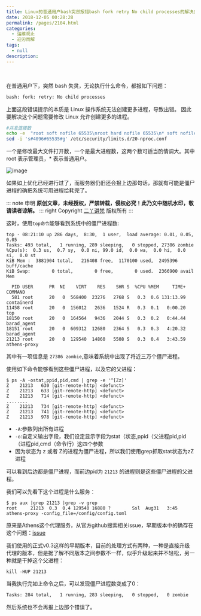 ```yaml
---
title: Linux的普通用户bash突然报错bash fork retry No child processes的解决办法
date: 2018-12-05 00:28:28
permalink: /pages/2104.html
categories:
  - 运维观止
  - 迎刃而解
tags:
  - null
description:
---
```


<br><ArticleTopAd></ArticleTopAd>

在普通用户下，突然 bash 失灵，无论执行什么命令，都报如下问题：

```sh
bash: fork: retry: No child processes
```

上面这段错误提示的本质是 Linux 操作系统无法创建更多进程，导致出错。
因此要解决这个问题需要修改 Linux 允许创建更多的进程。

```sh
#并发连接数
echo -e  "root soft nofile 65535\nroot hard nofile 65535\n* soft nofile 65535\n* hard nofile 65535\n"  >> /etc/security/limits.conf
sed -i 's#4096#65535#g' /etc/security/limits.d/20-nproc.conf
```

一个是修改最大文件打开数，一个是最大进程数，这两个数可适当酌情调大。其中 root 表示管理员，* 表示普通用户。

![image](http://t.eryajf.net/imgs/2021/09/adb53570034aa534.jpg)

如果如上优化已经进行过了，而服务器仍旧还会报上边那句话，那就有可能是僵尸进程的确把系统可用进程给耗完了。

::: note 申明
**原创文章<Badge text='eryajf' />，未经授权，严禁转载，侵权必究！此乃文中随机水印，敬请读者谅解。**
::: right
Copyright  [二丫讲梵](https://wiki.eryajf.net) 版权所有
:::

这时，使用`top命令`能够看到系统中的僵尸进程数:

```
top - 08:21:10 up 286 days,  8:30,  1 user,  load average: 0.01, 0.05, 0.05
Tasks: 493 total,   1 running, 289 sleeping,   0 stopped, 27386 zombie
%Cpu(s):  0.3 us,  0.7 sy,  0.0 ni, 99.0 id,  0.0 wa,  0.0 hi,  0.0 si,  0.0 st
KiB Mem :  3881904 total,   216408 free,  1170100 used,  2495396 buff/cache
KiB Swap:        0 total,        0 free,        0 used.  2366900 avail Mem

  PID USER      PR  NI    VIRT    RES    SHR S  %CPU %MEM     TIME+ COMMAND
  581 root      20   0  568400  23276   2768 S   0.3  0.6 131:13.99 containerd
11458 root      20   0  156012   2636   1524 R   0.3  0.1   0:00.20 top
18150 root      20   0  164564   9436   2044 S   0.3  0.2   0:44.44 barad_agent
18151 root      20   0  609312  12680   2364 S   0.3  0.3   4:20.32 barad_agent
21213 root      20   0  129540  14860   5508 S   0.3  0.4   3:43.59 athens-proxy
```

其中有一项信息是 `27386 zombie`,意味着系统中出现了将近三万个僵尸进程。

使用如下命令能够看到这些僵尸进程，以及它的父进程：

```
$ ps -A -ostat,ppid,pid,cmd | grep -e '^[Zz]'
Z    21213   630 [git-remote-http] <defunct>
Z    21213   633 [git-remote-http] <defunct>
Z    21213   714 [git-remote-http] <defunct>
........
Z    21213   734 [git-remote-http] <defunct>
Z    21213   741 [git-remote-http] <defunct>
Z    21213   978 [git-remote-http] <defunct>
```

 - `-A`:参数列出所有进程
 - `-o`:自定义输出字段，我们设定显示字段为stat（状态,ppid（父进程pid,pid（进程pid,cmd（命令行）这四个参数
 - 因为状态为 z 或者 Z的进程为僵尸进程，所以我们使用grep抓取stat状态为zZ进程

可以看到后边都是僵尸进程，而前边pid为 `21213` 的进程则是这些僵尸进程的父进程。

我们可以先看下这个进程是什么服务：

```
$ ps aux |grep 21213 |grep -v grep
root     21213  0.3  0.4 129540 16880 ?        Ssl  Aug31   3:45 athens-proxy -config_file=/config/config.toml
```

原来是Athens这个代理服务，从官方github搜索相关issue，早期版本中的确存在这个问题：[issue](https://github.com/gomods/athens/issues/1155)

我们使用的正式v0.3这样的早期版本，目前的处理方式有两种，一种是直接升级代理的版本，但是据了解不同版本之间参数不一样，似乎升级起来并不轻松，另一种就是干掉这个父进程：

```
kill -HUP 21213
```

当我执行完如上命令之后，可以发现僵尸进程数变成了0：

```bash
Tasks: 284 total,   1 running, 283 sleeping,   0 stopped,   0 zombie
```

然后系统也不会再报上边那个错误了。

<br><ArticleTopAd></ArticleTopAd>